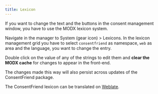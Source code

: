 ```yaml
---
title: Lexicon 
---
```


If you want to change the text and the buttons in the consent management window,
you have to use the MODX lexicon system.

Navigate in the manager to System (gear icon) > Lexicons. In the lexicon
management grid you have to select `consentfriend` as namespace, `web` as area
and the language, you want to change the entry.

Double click on the value of any of the strings to edit them and **clear the
MODX cache** for changes to appear in the front-end.

The changes made this way will also persist across updates of the ConsentFriend
package.

The ConsentFriend lexicon can be translated on
[Weblate](https://hosted.weblate.org/projects/treehillstudio/consentfriend/).
